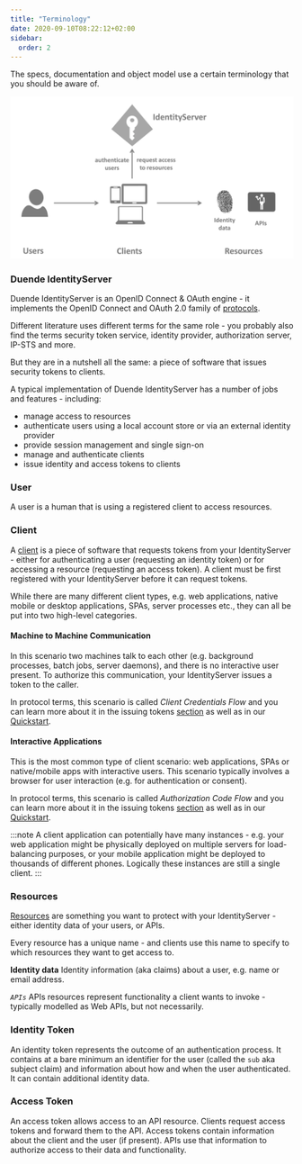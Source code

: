 ```yaml
---
title: "Terminology"
date: 2020-09-10T08:22:12+02:00
sidebar:
  order: 2
---
```


The specs, documentation and object model use a certain terminology that you should be aware of.

![](images/terminology.png)

### Duende IdentityServer

Duende IdentityServer is an OpenID Connect & OAuth engine - it implements the OpenID Connect and OAuth 2.0 family
of [protocols](specs).

Different literature uses different terms for the same role - you probably also find the terms security token service,
identity provider, authorization server, IP-STS and more.

But they are in a nutshell all the same: a piece of software that issues security tokens to clients.

A typical implementation of Duende IdentityServer has a number of jobs and features - including:

* manage access to resources
* authenticate users using a local account store or via an external identity provider
* provide session management and single sign-on
* manage and authenticate clients
* issue identity and access tokens to clients

### User

A user is a human that is using a registered client to access resources.

### Client

A [client](/identityserver/v7/fundamentals/clients) is a piece of software that requests tokens from your
IdentityServer - either for authenticating a user (requesting an identity token) or for accessing a resource (requesting
an access token). A client must be first registered with your IdentityServer before it can request tokens.

While there are many different client types, e.g. web applications, native mobile or desktop applications, SPAs, server
processes etc., they can all be put into two high-level categories.

#### Machine to Machine Communication

In this scenario two machines talk to each other (e.g. background processes, batch jobs, server daemons), and there is
no interactive user present. To authorize this communication, your IdentityServer issues a token to the caller.

In protocol terms, this scenario is called *Client Credentials Flow* and you can learn more about it in the issuing
tokens [section](/identityserver/v7/tokens/requesting#machine-to-machine-communication) as well as in
our [Quickstart](/identityserver/v7/quickstarts/1_client_credentials).

#### Interactive Applications

This is the most common type of client scenario: web applications, SPAs or native/mobile apps with interactive users.
This scenario typically involves a browser for user interaction (e.g. for authentication or consent).

In protocol terms, this scenario is called *Authorization Code Flow* and you can learn more about it in the issuing
tokens [section](/identityserver/v7/tokens/requesting#interactive-applications) as well as in
our [Quickstart](/identityserver/v7/quickstarts/2_interactive).

:::note
A client application can potentially have many instances - e.g. your web application might be physically deployed on
multiple servers for load-balancing purposes, or your mobile application might be deployed to thousands of different
phones. Logically these instances are still a single client.
:::

### Resources

[Resources](/identityserver/v7/fundamentals/resources) are something you want to protect with your IdentityServer -
either identity data of your users, or APIs.

Every resource has a unique name - and clients use this name to specify to which resources they want to get access to.

**Identity data** Identity information (aka claims) about a user, e.g. name or email address.

*`APIs`* APIs resources represent functionality a client wants to invoke - typically modelled as Web APIs, but not
necessarily.

### Identity Token

An identity token represents the outcome of an authentication process. It contains at a bare minimum an identifier for
the user
(called the `sub` aka subject claim) and information about how and when the user authenticated. It can contain
additional identity data.

### Access Token

An access token allows access to an API resource. Clients request access tokens and forward them to the API.
Access tokens contain information about the client and the user (if present).
APIs use that information to authorize access to their data and functionality.